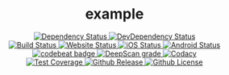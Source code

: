 <div align="center">
  <h1>example</h1>
  <div>
    <a href="https://david-dm.org/ethanneff/example">
        <img src="https://david-dm.org/ethanneff/example.svg" alt="Dependency Status" />
    </a>
    <a href="https://david-dm.org/ethanneff/example#info=devDependencies">
        <img src="https://david-dm.org/ethanneff/example/dev-status.svg" alt="DevDependency Status" />
    </a>
  </div>
  <div>
    <a href="https://travis-ci.org/ethanneff/example">
        <img src="https://travis-ci.org/ethanneff/example.svg" alt="Build Status" />
    </a>
    <a href="https://ethanneff.github.io/example/">
        <img src="https://img.shields.io/website/https/ethanneff.github.io/example.svg" alt="Website Status" />
    </a>
    <a href="https://appcenter.ms/users/ethanneff/apps/example-ios/build/branches">
        <img src="https://build.appcenter.ms/v0.1/apps/42722749-8265-4288-a52c-302c8a9cf2f5/branches/master/badge" alt="iOS Status" />
    </a>
    <a href="https://appcenter.ms/users/ethanneff/apps/example-android/build/branches">
        <img src="https://build.appcenter.ms/v0.1/apps/df89c6b2-fd8d-496d-9f1b-8c48bf668013/branches/master/badge" alt="Android Status" />
    </a>
  </div>
  <div>
    <a href="https://codebeat.co/projects/github-com-ethanneff-example-master">
      <img alt="codebeat badge" src="https://codebeat.co/badges/db921277-9f48-42e6-929f-8c56ae62d585" />
    </a>
    <a href="https://deepscan.io/dashboard#view=project&tid=5433&pid=7223&bid=69097">
      <img src="https://deepscan.io/api/teams/5433/projects/7223/branches/69097/badge/grade.svg" alt="DeepScan grade">
    </a>
    <a href="https://www.codacy.com/manual/ethanneff/example">
      <img src="https://api.codacy.com/project/badge/Grade/dca655d1a64a40d7bd3e77ec4cd39061" alt="Codacy">
    </a>  
  </div>
  <div>
    <a href="https://codecov.io/gh/ethanneff/example">
      <img src="https://codecov.io/gh/ethanneff/example/branch/master/graph/badge.svg" alt="Test Coverage" />
    </a>
    <a href="https://github.com/ethanneff/example">
      <img src="https://img.shields.io/github/release/ethanneff/example.svg" alt="Github Release" />
    </a>
    <a href="https://github.com/ethanneff/example/blob/master/docs/LICENSE.md">
      <img src="https://img.shields.io/badge/license-MIT-blue.svg" alt="Github License" />
    </a>
  </div>
</div>
